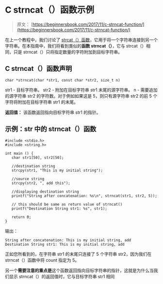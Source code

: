 # C strncat（）函数示例

> 原文： [https://beginnersbook.com/2017/11/c-strncat-function/](https://beginnersbook.com/2017/11/c-strncat-function/)

在上一个教程中，我们讨论了 [strcat（）函数](https://beginnersbook.com/2017/11/c-strcat-function-with-example/)，它用于将一个字符串连接到另一个字符串。在本指南中，我们将看到类似的**函数 strncat（）**，它与 strcat（）相同，只是 strncat（）只将指定数量的字符附加到目标字符串。

## C strncat（）函数声明

```
char *strncat(char *str1, const char *str2, size_t n)
```

str1 - 目标字符串。
str2 - 附加在目标字符串 str1 末尾的源字符串。
n - 需要追加的源字符串 str2 的字符数。对于例如如果这是 5，则只有源字符串 str2 的前 5 个字符将附加在目标字符串 str1 的末尾。

**返回值：**
该函数返回指向目标字符串 str1 的指针。

## 示例：str 中的 strncat（）函数

```
#include <stdio.h>
#include <string.h>

int main () {
   char str1[50], str2[50];

   //destination string
   strcpy(str1, "This is my initial string");

   //source string
   strcpy(str2, ", add this");

   //displaying destination string
   printf("String after concatenation: %s\n", strncat(str1, str2, 5));

   // this should be same as return value of strncat()
   printf("Destination String str1: %s", str1);

   return 0;
}
```

输出：

```
String after concatenation: This is my initial string, add
Destination String str1: This is my initial string, add
```

正如您所看到的，在字符串 str1 的末尾只连接了 5 个字符串 str2，因为我们在 strncat（）函数中将 count 指定为 5。

另一个**需要注意的重点是**这个函数返回指向目标字符串的指针，这就是为什么当我们显示 strncat（）的返回值时，它与目标字符串 str1 相同